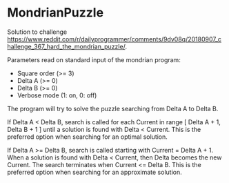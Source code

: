 # MondrianPuzzle

Solution to challenge https://www.reddit.com/r/dailyprogrammer/comments/9dv08q/20180907_challenge_367_hard_the_mondrian_puzzle/.

Parameters read on standard input of the mondrian program:
- Square order (>= 3)
- Delta A (>= 0)
- Delta B (>= 0)
- Verbose mode (1: on, 0: off)

The program will try to solve the puzzle searching from Delta A to Delta B.

If Delta A < Delta B, search is called for each Current in range \[ Delta A + 1, Delta B + 1 \] until a solution is found with Delta < Current. This is the preferred option when searching for an optimal solution.

If Delta A >= Delta B, search is called starting with Current = Delta A + 1. When a solution is found with Delta < Current, then Delta becomes the new Current. The search terminates when Current <= Delta B. This is the preferred option when searching for an approximate solution.
